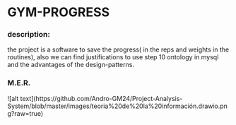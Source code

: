 <h1>
GYM-PROGRESS
</h1>

<h3>
description:
</h3>
<p>
the  project is a software to save the progress( in the reps and weights in the routines), also we can find justifications to use step 10 ontology in mysql and the advantages of the design-patterns.
</p>
<h3>
M.E.R.</h3>
![alt text](https://github.com/Andro-GM24/Project-Analysis-System/blob/master/images/teoria%20de%20la%20información.drawio.png?raw=true)
